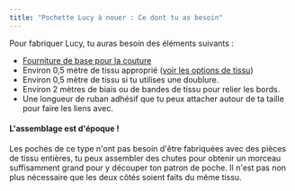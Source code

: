 ```yaml
---
title: "Pochette Lucy à nouer : Ce dont tu as besoin"
---
```


Pour fabriquer Lucy, tu auras besoin des éléments suivants :

- [Fourniture de base pour la couture](/docs/sewing/basic-sewing-supplies)
- Environ 0,5 mètre de tissu approprié ([voir les options de tissu](/docs/designs/lucy/fabric))
- Environ 0,5 mètre de tissu si tu utilises une doublure.
- Environ 2 mètres de biais ou de bandes de tissu pour relier les bords.
- Une longueur de ruban adhésif que tu peux attacher autour de ta taille pour faire les liens avec.

<Note>

#### L'assemblage est d'époque !

Les poches de ce type n'ont pas besoin d'être fabriquées avec des pièces de tissu entières, tu peux assembler des chutes pour obtenir un morceau suffisamment grand pour y découper ton patron de poche. Il n'est pas non plus nécessaire que les deux côtés soient faits du même tissu. 

</Note>

